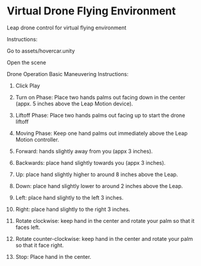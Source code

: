 # Virtual Drone Flying Environment 

Leap drone control for virtual flying environment 

Instructions:

Go to assets/hovercar.unity

Open the scene

Drone Operation Basic Maneuvering Instructions: 

1. Click Play

2. Turn on Phase: Place two hands palms out facing down in the center (appx. 5 inches above the Leap Motion device). 

3. Liftoff Phase: Place two hands palms out facing up to start the drone liftoff 

4. Moving Phase: Keep one hand palms out immediately above the Leap Motion controller. 

5. Forward: hands slightly away from you (appx 3 inches). 

6. Backwards: place hand slightly towards you (appx 3 inches). 

7. Up: place hand slightly higher to around 8 inches above the Leap. 

8. Down: place hand slightly lower to around 2 inches above the Leap.

9. Left: place hand slightly to the left 3 inches.

10. Right: place hand slightly to the right 3 inches.

11. Rotate clockwise: keep hand in the center and rotate your palm so that it faces left.

12. Rotate counter-clockwise: keep hand in the center and rotate your palm so that it face right. 

13. Stop: Place hand in the center. 

